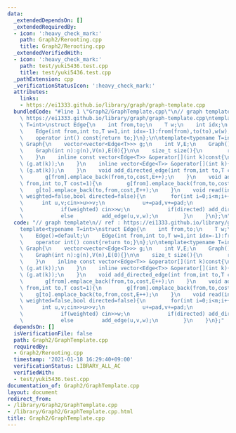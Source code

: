 ```yaml
---
data:
  _extendedDependsOn: []
  _extendedRequiredBy:
  - icon: ':heavy_check_mark:'
    path: Graph2/Rerooting.cpp
    title: Graph2/Rerooting.cpp
  _extendedVerifiedWith:
  - icon: ':heavy_check_mark:'
    path: test/yuki5436.test.cpp
    title: test/yuki5436.test.cpp
  _pathExtension: cpp
  _verificationStatusIcon: ':heavy_check_mark:'
  attributes:
    links:
    - https://ei1333.github.io/library/graph/graph-template.cpp
  bundledCode: "#line 1 \"Graph2/GraphTemplate.cpp\"\n// graph template\n// ref :\
    \ https://ei1333.github.io/library/graph/graph-template.cpp\ntemplate<typename\
    \ T=int>\nstruct Edge{\n    int from,to;\n    T w;\n    int idx;\n    Edge()=default;\n\
    \    Edge(int from,int to,T w=1,int idx=-1):from(from),to(to),w(w),idx(idx){}\n\
    \    operator int() const{return to;}\n};\n\ntemplate<typename T=int>\nstruct\
    \ Graph{\n    vector<vector<Edge<T>>> g;\n    int V,E;\n    Graph()=default;\n\
    \    Graph(int n):g(n),V(n),E(0){}\n\n    size_t size(){\n        return g.size();\n\
    \    }\n    inline const vector<Edge<T>> &operator[](int k)const{\n        return\
    \ (g.at(k));\n    }\n    inline vector<Edge<T>> &operator[](int k){\n        return\
    \ (g.at(k));\n    }\n    void add_directed_edge(int from,int to,T cost=1){\n \
    \       g[from].emplace_back(from,to,cost,E++);\n    }\n    void add_edge(int\
    \ from,int to,T cost=1){\n        g[from].emplace_back(from,to,cost,E);\n    \
    \    g[to].emplace_back(to,from,cost,E++);\n    }\n    void read(int m,int pad=-1,bool\
    \ weighted=false,bool directed=false){\n        for(int i=0;i<m;i++){\n      \
    \      int u,v;cin>>u>>v;\n            u+=pad,v+=pad;\n            T w=T(1);\n\
    \            if(weighted) cin>>w;\n            if(directed) add_directed_edge(u,v,w);\n\
    \            else         add_edge(u,v,w);\n        }\n    }\n};\n"
  code: "// graph template\n// ref : https://ei1333.github.io/library/graph/graph-template.cpp\n\
    template<typename T=int>\nstruct Edge{\n    int from,to;\n    T w;\n    int idx;\n\
    \    Edge()=default;\n    Edge(int from,int to,T w=1,int idx=-1):from(from),to(to),w(w),idx(idx){}\n\
    \    operator int() const{return to;}\n};\n\ntemplate<typename T=int>\nstruct\
    \ Graph{\n    vector<vector<Edge<T>>> g;\n    int V,E;\n    Graph()=default;\n\
    \    Graph(int n):g(n),V(n),E(0){}\n\n    size_t size(){\n        return g.size();\n\
    \    }\n    inline const vector<Edge<T>> &operator[](int k)const{\n        return\
    \ (g.at(k));\n    }\n    inline vector<Edge<T>> &operator[](int k){\n        return\
    \ (g.at(k));\n    }\n    void add_directed_edge(int from,int to,T cost=1){\n \
    \       g[from].emplace_back(from,to,cost,E++);\n    }\n    void add_edge(int\
    \ from,int to,T cost=1){\n        g[from].emplace_back(from,to,cost,E);\n    \
    \    g[to].emplace_back(to,from,cost,E++);\n    }\n    void read(int m,int pad=-1,bool\
    \ weighted=false,bool directed=false){\n        for(int i=0;i<m;i++){\n      \
    \      int u,v;cin>>u>>v;\n            u+=pad,v+=pad;\n            T w=T(1);\n\
    \            if(weighted) cin>>w;\n            if(directed) add_directed_edge(u,v,w);\n\
    \            else         add_edge(u,v,w);\n        }\n    }\n};"
  dependsOn: []
  isVerificationFile: false
  path: Graph2/GraphTemplate.cpp
  requiredBy:
  - Graph2/Rerooting.cpp
  timestamp: '2021-01-18 16:29:40+09:00'
  verificationStatus: LIBRARY_ALL_AC
  verifiedWith:
  - test/yuki5436.test.cpp
documentation_of: Graph2/GraphTemplate.cpp
layout: document
redirect_from:
- /library/Graph2/GraphTemplate.cpp
- /library/Graph2/GraphTemplate.cpp.html
title: Graph2/GraphTemplate.cpp
---
```


